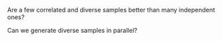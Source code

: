 Are a few correlated and diverse samples better than many independent ones?

Can we generate diverse samples in parallel?
